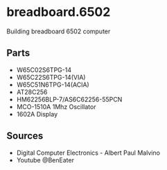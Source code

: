 # breadboard.6502
Building breadboard 6502 computer

## Parts
- W65C02S6TPG-14
- W65C22S6TPG-14(VIA)
- W65C51N6TPG-14(ACIA)
- AT28C256
- HM62256BLP-7/AS6C62256-55PCN
- MCO-1510A 1Mhz Oscillator
- 1602A Display
  
## Sources
- Digital Computer Electronics - Albert Paul Malvino
- Youtube @BenEater
